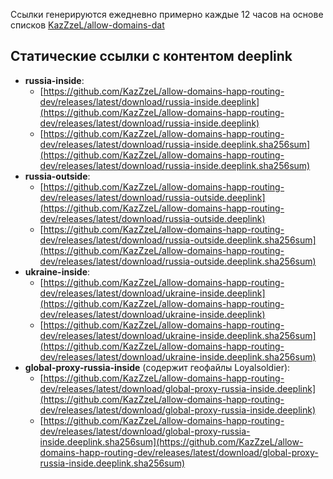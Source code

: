 Ссылки генерируются ежедневно примерно каждые 12 часов на основе списков [KazZzeL/allow-domains-dat](https://github.com/KazZzeL/allow-domains-dat)

## Статические ссылки с контентом deeplink

- **russia-inside**: 
  - [https://github.com/KazZzeL/allow-domains-happ-routing-dev/releases/latest/download/russia-inside.deeplink](https://github.com/KazZzeL/allow-domains-happ-routing-dev/releases/latest/download/russia-inside.deeplink)
  - [https://github.com/KazZzeL/allow-domains-happ-routing-dev/releases/latest/download/russia-inside.deeplink.sha256sum](https://github.com/KazZzeL/allow-domains-happ-routing-dev/releases/latest/download/russia-inside.deeplink.sha256sum)
- **russia-outside**: 
  - [https://github.com/KazZzeL/allow-domains-happ-routing-dev/releases/latest/download/russia-outside.deeplink](https://github.com/KazZzeL/allow-domains-happ-routing-dev/releases/latest/download/russia-outside.deeplink)
  - [https://github.com/KazZzeL/allow-domains-happ-routing-dev/releases/latest/download/russia-outside.deeplink.sha256sum](https://github.com/KazZzeL/allow-domains-happ-routing-dev/releases/latest/download/russia-outside.deeplink.sha256sum)
- **ukraine-inside**: 
  - [https://github.com/KazZzeL/allow-domains-happ-routing-dev/releases/latest/download/ukraine-inside.deeplink](https://github.com/KazZzeL/allow-domains-happ-routing-dev/releases/latest/download/ukraine-inside.deeplink)
  - [https://github.com/KazZzeL/allow-domains-happ-routing-dev/releases/latest/download/ukraine-inside.deeplink.sha256sum](https://github.com/KazZzeL/allow-domains-happ-routing-dev/releases/latest/download/ukraine-inside.deeplink.sha256sum)
- **global-proxy-russia-inside** (содержит геофайлы Loyalsoldier): 
  - [https://github.com/KazZzeL/allow-domains-happ-routing-dev/releases/latest/download/global-proxy-russia-inside.deeplink](https://github.com/KazZzeL/allow-domains-happ-routing-dev/releases/latest/download/global-proxy-russia-inside.deeplink)
  - [https://github.com/KazZzeL/allow-domains-happ-routing-dev/releases/latest/download/global-proxy-russia-inside.deeplink.sha256sum](https://github.com/KazZzeL/allow-domains-happ-routing-dev/releases/latest/download/global-proxy-russia-inside.deeplink.sha256sum)
